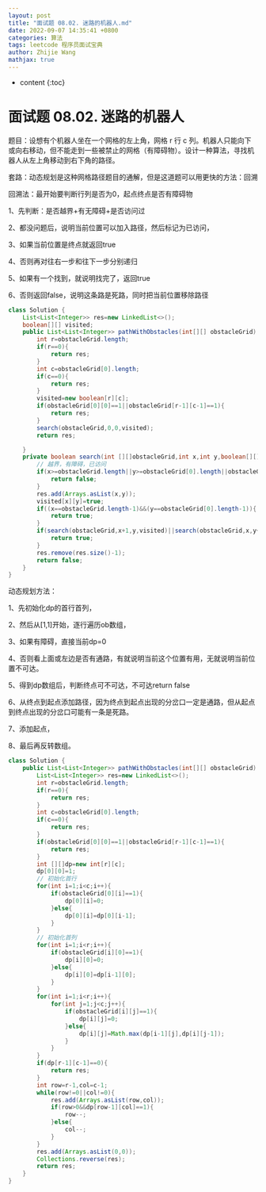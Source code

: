 ```yaml
---
layout: post
title: "面试题 08.02. 迷路的机器人.md"
date: 2022-09-07 14:35:41 +0800
categories: 算法
tags: leetcode 程序员面试宝典
author: Zhijie Wang
mathjax: true
---
```



* content
{:toc}














# 面试题 08.02. 迷路的机器人

题目：设想有个机器人坐在一个网格的左上角，网格 r 行 c 列。机器人只能向下或向右移动，但不能走到一些被禁止的网格（有障碍物）。设计一种算法，寻找机器人从左上角移动到右下角的路径。

套路：动态规划是这种网格路径题目的通解，但是这道题可以用更快的方法：回溯

回溯法：最开始要判断行列是否为0，起点终点是否有障碍物

1、先判断：是否越界+有无障碍+是否访问过

2、都没问题后，说明当前位置可以加入路径，然后标记为已访问，

3、如果当前位置是终点就返回true

4、否则再对往右一步和往下一步分别递归

5、如果有一个找到，就说明找完了，返回true

6、否则返回false，说明这条路是死路，同时把当前位置移除路径

```java
class Solution {
    List<List<Integer>> res=new LinkedList<>();
    boolean[][] visited;
    public List<List<Integer>> pathWithObstacles(int[][] obstacleGrid) {
        int r=obstacleGrid.length;
        if(r==0){
            return res;
        }
        int c=obstacleGrid[0].length;
        if(c==0){
            return res;
        }
        visited=new boolean[r][c];
        if(obstacleGrid[0][0]==1||obstacleGrid[r-1][c-1]==1){
            return res;
        }
        search(obstacleGrid,0,0,visited);
        return res;

    }
    private boolean search(int [][]obstacleGrid,int x,int y,boolean[][] visited){
        // 越界，有障碍，已访问
        if(x>=obstacleGrid.length||y>=obstacleGrid[0].length||obstacleGrid[x][y]==1||visited[x][y]){
            return false;
        }
        res.add(Arrays.asList(x,y));
        visited[x][y]=true;
        if((x==obstacleGrid.length-1)&&(y==obstacleGrid[0].length-1)){
            return true;
        }
        if(search(obstacleGrid,x+1,y,visited)||search(obstacleGrid,x,y+1,visited)){
            return true;
        }
        res.remove(res.size()-1);
        return false;
    }
}
```

动态规划方法：

1、先初始化dp的首行首列，

2、然后从[1,1]开始，逐行遍历ob数组，

3、如果有障碍，直接当前dp=0

4、否则看上面或左边是否有通路，有就说明当前这个位置有用，无就说明当前位置不可达。

5、得到dp数组后，判断终点可不可达，不可达return false

6、从终点到起点添加路径，因为终点到起点出现的分岔口一定是通路，但从起点到终点出现的分岔口可能有一条是死路。

7、添加起点，

8、最后再反转数组。

```java
class Solution {
    public List<List<Integer>> pathWithObstacles(int[][] obstacleGrid) {
        List<List<Integer>> res=new LinkedList<>();
        int r=obstacleGrid.length;
        if(r==0){
            return res;
        }
        int c=obstacleGrid[0].length;
        if(c==0){
            return res;
        }
        if(obstacleGrid[0][0]==1||obstacleGrid[r-1][c-1]==1){
            return res;
        }
        int [][]dp=new int[r][c];
        dp[0][0]=1;
        // 初始化首行
        for(int i=1;i<c;i++){
            if(obstacleGrid[0][i]==1){
                dp[0][i]=0;
            }else{
                dp[0][i]=dp[0][i-1];
            }
        }
        // 初始化首列
        for(int i=1;i<r;i++){
            if(obstacleGrid[i][0]==1){
                dp[i][0]=0;
            }else{
                dp[i][0]=dp[i-1][0];
            }
        }
        for(int i=1;i<r;i++){
            for(int j=1;j<c;j++){
                if(obstacleGrid[i][j]==1){
                    dp[i][j]=0;
                }else{
                    dp[i][j]=Math.max(dp[i-1][j],dp[i][j-1]);
                }
            }
        }
        if(dp[r-1][c-1]==0){
            return res;
        }
        int row=r-1,col=c-1;
        while(row!=0||col!=0){
            res.add(Arrays.asList(row,col));
            if(row>0&&dp[row-1][col]==1){
                row--;
            }else{
                col--;
            }
        }
        res.add(Arrays.asList(0,0));
        Collections.reverse(res);
        return res;
    }
}
```
